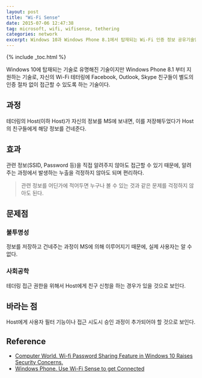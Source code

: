 ```yaml
---
layout: post
title: "Wi-Fi Sense"
date: 2015-07-06 12:47:38
tag: microsoft, wifi, wifisense, tethering
categories: network
excerpt: Windows 10과 Windows Phone 8.1에서 탑재되는 Wi-Fi 인증 정보 공유기술인 Wi-Fi Sense에 대해
---
```


{% include _toc.html %}

Windows 10에 탑재되는 기술로 유명해진 기술이지만 Windows Phone 8.1 부터 지원하는 기술로, 자신의 Wi-Fi 테터링에 Facebook, Outlook, Skype 친구들이 별도의 인증 절차 없이 접근할 수 있도록 하는 기술이다.

## 과정 ##
테더링의 Host(이하 Host)가 자신의 정보를 MS에 보내면, 이를 저장해두었다가 Host의 친구들에게 해당 정보를 건네준다.

## 효과 ##
관련 정보(SSID, Password 등)을 직접 알려주지 않아도 접근할 수 있기 때문에, 알려주는 과정에서 발생하는 누출을 걱정하지 않아도 되며 편리하다.

> 관련 정보를 어딘가에 적어두면 누구나 볼 수 있는 것과 같은 문제를 걱정하지 않아도 된다.

## 문제점 ##
### 불투명성 ###
정보를 저장하고 건네주는 과정이 MS에 의해 이루어지기 때문에, 실제 사용자는 알 수 없다.

### 사회공학 ###
테더링 접근 권한을 위해서 Host에게 친구 신청을 하는 경우가 있을 것으로 보인다.

## 바라는 점 ##
Host에게 사용자 필터 기능이나 접근 시도시 승인 과정이 추가되어야 할 것으로 보인다.

## Reference ##

 - [Computer World. Wi-fi Password Sharing Feature in Windows 10 Raises Security Concerns.](www.computerworld.com/article/2943636/mobile-wireless/wifi-passwordsharing-feature-in-windows-10-raises-security-concerns.html
)
 - [Windows Phone. Use Wi-Fi Sense to get Connected](https://www.windowsphone.com/en-in/how-to/wp8/connectivity/use-wi-fi-sense-to-get-connected
)